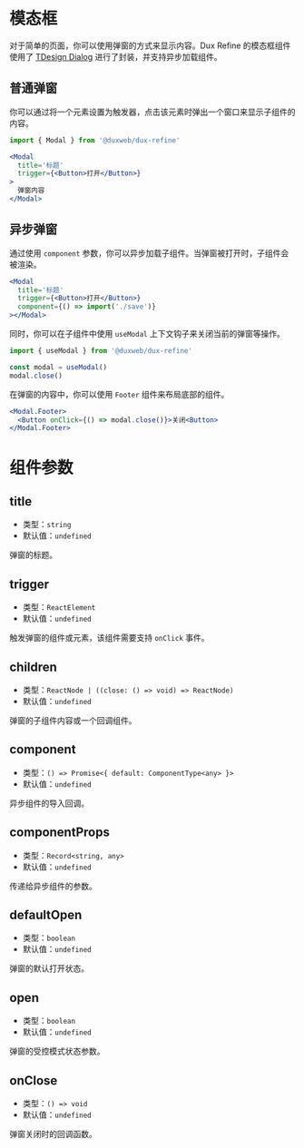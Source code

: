 # 模态框

对于简单的页面，你可以使用弹窗的方式来显示内容。Dux Refine 的模态框组件使用了 [TDesign Dialog](https://tdesign.tencent.com/react/components/dialog) 进行了封装，并支持异步加载组件。

## 普通弹窗

你可以通过将一个元素设置为触发器，点击该元素时弹出一个窗口来显示子组件的内容。

```jsx
import { Modal } from '@duxweb/dux-refine'

<Modal
  title='标题'
  trigger={<Button>打开</Button>}
>
  弹窗内容
</Modal>
```

## 异步弹窗

通过使用 `component` 参数，你可以异步加载子组件。当弹窗被打开时，子组件会被渲染。

```jsx
<Modal
  title='标题'
  trigger={<Button>打开</Button>}
  component={() => import('./save')}
></Modal>
```

同时，你可以在子组件中使用 `useModal` 上下文钩子来关闭当前的弹窗等操作。

```jsx
import { useModal } from '@duxweb/dux-refine'

const modal = useModal()
modal.close()
```

在弹窗的内容中，你可以使用 `Footer` 组件来布局底部的组件。

```jsx
<Modal.Footer>
  <Button onClick={() => modal.close()}>关闭<Button>
</Modal.Footer>
```

# 组件参数

## title

- 类型：`string`
- 默认值：`undefined`

弹窗的标题。

## trigger

- 类型：`ReactElement`
- 默认值：`undefined`

触发弹窗的组件或元素，该组件需要支持 `onClick` 事件。

## children

- 类型：`ReactNode | ((close: () => void) => ReactNode)`
- 默认值：`undefined`

弹窗的子组件内容或一个回调组件。

## component

- 类型：`() => Promise<{ default: ComponentType<any> }>`
- 默认值：`undefined`

异步组件的导入回调。

## componentProps

- 类型：`Record<string, any>`
- 默认值：`undefined`

传递给异步组件的参数。

## defaultOpen

- 类型：`boolean`
- 默认值：`undefined`

弹窗的默认打开状态。

## open

- 类型：`boolean`
- 默认值：`undefined`

弹窗的受控模式状态参数。

## onClose

- 类型：`() => void`
- 默认值：`undefined`

弹窗关闭时的回调函数。